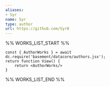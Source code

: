 ```yaml
---
aliases:
- Syr
name: Syr
type: author
url: https://github.com/Syr0
---
```



%% WORKS_LIST_START %%

```datacorejsx
const { AuthorWorks } = await dc.require('basement/datacore/authors.jsx');
return function View() {
    return <AuthorWorks/>
}
```
%% WORKS_LIST_END %%